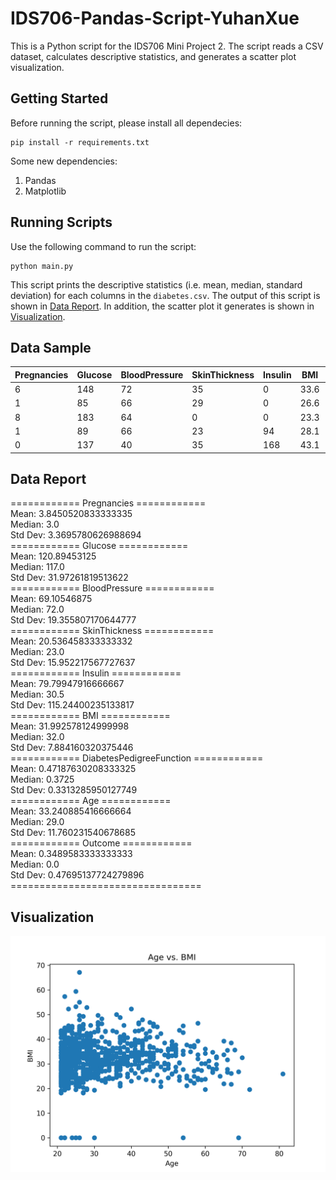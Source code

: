 # IDS706-Pandas-Script-YuhanXue
This is a Python script for the IDS706 Mini Project 2. The script reads a CSV dataset, calculates descriptive statistics, and generates a scatter plot visualization.

## Getting Started
Before running the script, please install all dependecies:
```
pip install -r requirements.txt
```
Some new dependencies:
1. Pandas
2. Matplotlib

## Running Scripts
Use the following command to run the script:
```
python main.py
```
This script prints the descriptive statistics (i.e. mean, median, standard deviation) for each columns in the `diabetes.csv`. The output of this script is shown in [Data Report](#data-report). In addition, the scatter plot it generates is shown in [Visualization](#visualization).


## Data Sample
| Pregnancies | Glucose | BloodPressure | SkinThickness | Insulin | BMI | DiabetesPedigreeFunction | Age | Outcome |
| ----------- | ------- | ------------- | ------------- | ------- | --- | ------------------------ | --- | ------- |
| 6           | 148     | 72            | 35            | 0       | 33.6| 0.627                    | 50  | 1       |
| 1           | 85      | 66            | 29            | 0       | 26.6| 0.351                    | 31  | 0       |
| 8           | 183     | 64            | 0             | 0       | 23.3| 0.672                    | 32  | 1       |
| 1           | 89      | 66            | 23            | 94      | 28.1| 0.167                    | 21  | 0       |
| 0           | 137     | 40            | 35            | 168     | 43.1| 0.288                    | 33  | 1       |


## Data Report
============ Pregnancies ============ <br>
Mean: 3.8450520833333335 <br>
Median: 3.0 <br>
Std Dev: 3.3695780626988694 <br>
============ Glucose ============ <br>
Mean: 120.89453125 <br>
Median: 117.0 <br>
Std Dev: 31.97261819513622 <br>
============ BloodPressure ============ <br>
Mean: 69.10546875 <br>
Median: 72.0 <br>
Std Dev: 19.355807170644777 <br>
============ SkinThickness ============ <br>
Mean: 20.536458333333332 <br>
Median: 23.0 <br>
Std Dev: 15.952217567727637 <br>
============ Insulin ============ <br>
Mean: 79.79947916666667 <br>
Median: 30.5 <br>
Std Dev: 115.24400235133817 <br>
============ BMI ============ <br>
Mean: 31.992578124999998 <br>
Median: 32.0 <br>
Std Dev: 7.884160320375446 <br>
============ DiabetesPedigreeFunction ============ <br>
Mean: 0.47187630208333325 <br>
Median: 0.3725 <br>
Std Dev: 0.3313285950127749 <br>
============ Age ============ <br>
Mean: 33.240885416666664 <br>
Median: 29.0 <br>
Std Dev: 11.760231540678685 <br>
============ Outcome ============ <br>
Mean: 0.3489583333333333 <br>
Median: 0.0 <br>
Std Dev: 0.47695137724279896 <br>
\=================================


## Visualization
![alt text](Age_vs_BMI.png "Age vs. BMI")
